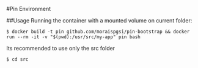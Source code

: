 #Pin Environment

##Usage
Running the container with a mounted volume on current folder:
```
$ docker build -t pin github.com/moraispgsi/pin-bootstrap && docker run --rm -it -v "$(pwd):/usr/src/my-app" pin bash
```


Its recommended to use only the src folder
```
$ cd src
```